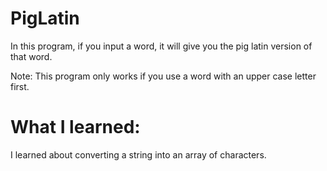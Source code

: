 # PigLatin
In this program, if you input a word, it will give you the pig latin version of that word.

Note: This program only works if you use a word with an upper case letter first. 

# What I learned: 
I learned about converting a string into an array of characters.

